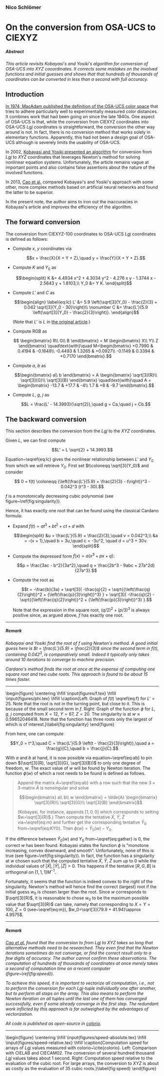 ### Nico Schlömer

# On the conversion from OSA-UCS to CIEXYZ

##### Abstract

_This article revisits Kobayasi's and Yosiki's algorithm for conversion of
OSA-UCS into XYZ cooordinates. It corrects some mistakes on the involved
functions and initial guesses and shows that that hundreds of thousands of
coordinates can be converted in less than a second with full accuracy._

## Introduction

[In 1974, MacAdam published the definition of the OSA-UCS color
space](https://doi.org/10.1364/josa.64.001691) that tries to adhere
particularly well to experimentally measured color distances. It combines work
that had been going on since the late 1940s. One aspect of OSA-UCS is that,
while the conversion from CIEXYZ coordinates into OSA-UCS $`Lgj`$ coordinates
is straightforward, the conversion the other way around is not. In fact, there
is no conversion method that works solely in elementary functions. Apparently,
this had not been a design goal of OSA-UCS although is severely limits the
usability of OSA-UCS.

In 2002, [Kobayasi and Yosiki presented an
algorithm](https://doi.org/10.1117/12.464524) for conversion from $`Lgj`$ to
$`XYZ`$ coordinates that leverages Newton's method for solving nonlinear
equation systems. Unfortunately, the article remains vague at important points
and also contains false assertions about the nature of the involved functions.

In 2013, [Cao et al.](https://doi.org/10.1364/josaa.30.001508) compared
Kobayasi's and Yosiki's approach with some other, more complex methods based on
artificial neural networks and found the latter to be superior.

In the present note, the author aims to iron out the inaccuracies in Kobayasi's article
and improves the efficiency of the algorithm.

## The forward conversion

The conversion from CIEXYZ-100 coordinates to OSA-UCS $`Lgj`$ coordinates is
defined as follows:

- Compute $`x`$, $`y`$ coordinates via
  ```math
  x = \frac{X}{X + Y + Z},\quad y = \frac{Y}{X + Y + Z}.
  ```
- Compute $`K`$ and $`Y_0`$ as
  ```math
  \begin{split}
    K &= 4.4934 x^2 + 4.3034 y^2 - 4.276 x y - 1.3744 x - 2.5643 y + 1.8103,\\
    Y_0 &= Y K.
  \end{split}
  ```
- Compute $`L'`$ and $`C`$ as

  ```math
  \begin{align}
      \label{eq:lc}
      L' &= 5.9 \left(\sqrt[3]{Y_0} - \frac{2}{3} + 0.042 \sqrt[3]{Y_0 - 30}\right)\\
      \nonumber
      C &= \frac{L'}{5.9 \left(\sqrt[3]{Y_0} - \frac{2}{3}\right)}.
  \end{align}
  ```

  (Note that $`L'`$ is $`L`$ in [the original article](https://doi.org/10.1364/josa.64.001691).)

- Compute RGB as

  ```math
    \begin{bmatrix}
      R\\
      G\\
      B
    \end{bmatrix}
    =
    M
    \begin{bmatrix}
      X\\
      Y\\
      Z
    \end{bmatrix}
    \quad\text{with}\quad
    M=\begin{bmatrix}
      +0.7990 & 0.4194 & -0.1648\\
      -0.4493 & 1.3265 & +0.0927\\
      -0.1149 & 0.3394 & +0.7170
    \end{bmatrix}.
  ```

- Compute $`a`$, $`b`$ as
  ```math
  \begin{bmatrix}
    a\\
    b
  \end{bmatrix}
  =
  A
  \begin{bmatrix}
    \sqrt[3]{R}\\
    \sqrt[3]{G}\\
    \sqrt[3]{B}
  \end{bmatrix}
  \quad\text{with}\quad
  A = \begin{bmatrix}
    -13.7 & +17.7 & -4\\
    1.7 & +8 & -9.7
  \end{bmatrix}.
  ```
- Compute $`L`$, $`g`$, $`j`$ as
  ```math
  L = \frac{L' - 14.3993}{\sqrt{2}},\quad g = Ca,\quad j = Cb.
  ```

## The backward conversion

This section describes the conversion from the $`Lgj`$ to the $`XYZ`$ coordinates.

Given $`L`$, we can first compute

```math
L' = L \sqrt{2} + 14.3993.
```

Equation~\eqref{eq:lc} gives the nonlinear relationship between $`L'`$ and $`Y_0`$ from
which we will retrieve $`Y_0`$. First set $`t\coloneqq \sqrt[3]{Y_0}`$ and consider

```math
  0 = f(t) \coloneqq {\left(\frac{L'}{5.9} + \frac{2}{3} - t\right)}^3 - 0.042^3 (t^3 - 30).
```

$`f`$ is a monotonically decreasing cubic polynomial (see figure~\ref{fig:singularity}).

Hence, it has exactly one root that can be found using the classical Cardano formula:

- Expand $`f(t) = at^3 + bt^2 + ct + d`$ with

  ```math
  \begin{split}
    &u = \frac{L'}{5.9} + \frac{2}{3},\quad v = 0.042^3,\\
    &a = -(v + 1),\quad  b = 3u,\quad  c = -3u^2, \quad d = u^3 + 30v.
  \end{split}
  ```

- Compute the depressed form $`\tilde{f}(x)=a(x^3 + px + q)`$:

  ```math
  p = \frac{3ac - b^2}{3a^2},\quad q = \frac{2b^3 - 9abc + 27a^2d}{27a^3}.
  ```

- Compute the root as
  ```math
  t = -\frac{b}{3a} + \sqrt[3]{
    -\frac{q}{2} + \sqrt{{\left(\frac{q}{2}\right)}^2 + {\left(\frac{p}{3}\right)}^3}
  }
  + \sqrt[3]{
    -\frac{q}{2} - \sqrt{{\left(\frac{q}{2}\right)}^2 + {\left(\frac{p}{3}\right)}^3}
  }.
  ```
  Note that the expression in the square root, $`{\left(q/2\right)}^2 +
  {\left(p/3\right)}^3`$ is always positive since, as argued above, $`f`$ has
  exactly one root.

---
##### Remark

_Kobayasi and Yosiki find the root of $`f`$ using Newton's method. A good
initial guess here is $`t = \frac{L'}{5.9} + \frac{2}{3}`$ since the second
term in $`f(t)`$, containing $`0.042^3`$, is comparatively small. Indeed it
typically only takes around 10 iterations to converge to machine precision._

_Cardano's method finds the root at once at the expense of computing one square
root and two cube roots. This approach is found to be about 15 times faster._

---

\begin{figure}
\centering
\hfill
\input{figures/f.tex}
\hfill
\input{figures/phi.tex}
\hfill
\caption{Left: Graph of $f(t)$ \eqref{eq:f} for $L'=25$. Note that the root is not in
the turning point, but close to it. This is because of the small second term in $f$.
Right: Graph of the function $\phi$ for $L$, $g$, $j$ computed from $X=12$, $Y=67$,
$Z=20$. The singularity is at $w\approx 0.59652046418$. Note that the function has
three roots only the largest of which is of interest.}\label{fig:singularity}
\end{figure}

From here, one can compute

```math
Y_0 = t^3,\quad
C = \frac{L'}{5.9 \left(t - \frac{2}{3}\right)},\quad
a = \frac{g}{C},\quad
b = \frac{j}{C}.
```

With $`a`$ and $`b`$ at hand, it is now possible via equation~\eqref{eq:ab} to pin down
$`(\sqrt[3]{R}, \sqrt[3]{G}, \sqrt[3]{B})`$ to only one degree of freedom, $`w`$.
The exact value of $`w`$ will be found by Newton iteration. The function $`\phi(w)`$
of which a root needs to be found is defined as follows.

> Append the matrix $`A`$~\eqref{eq:ab} with a row such that the new $`3\times3`$-matrix
> $`\tilde{A}`$ is nonsingular and solve
>
> ```math
> \begin{bmatrix}
>   a\\
>   b\\
>   w
> \end{bmatrix}
> =
> \tilde{A}
> \begin{bmatrix}
>   \sqrt[3]{R}\\
>   \sqrt[3]{G}\\
>   \sqrt[3]{B}
> \end{bmatrix}
> ```
>
> (Kobayasi, for instance, appends $`[1, 0, 0]`$ which corresponds to setting
> $`w=\sqrt[3]{R}`$.) Then compute the tentative $`\tilde{X}`$, $`\tilde{Y}`$, $`\tilde{Z}`$
> via~\eqref{eq:m} and further get the corresponding tentative $`\tilde{Y}_0`$
> from~\eqref{eq:KY0}. Then $`\phi(w) = \tilde{Y}_0(w) - Y_0`$.

If the difference between $`\tilde{Y}_0(w)`$ and $`Y_0`$ from~\eqref{eq:gather}
is 0, the correct $`w`$ has been found. Kobayasi states the function $`\phi`$
is "monotone increasing, convex downward, and smooth". Unfortunately, none of
this is true (see figure~\ref{fig:singularity}). In fact, the function has a
singularity at $`w`$ chosen such that the computed tentative $`\tilde{X}`$,
$`\tilde{Y}`$, $`\tilde{Z}`$ sum up to 0 while the individual values of
$`|\tilde{X}|, |\tilde{Y}|, |\tilde{Z}| > 0`$. This happens if the tentative
$`[R, G, B]`$ is orthogonal on $`[1,1,1] M^{-1}`$.

Fortunately, it seems that the function is indeed convex to the right of the
singularity. Newton's method will hence find the correct (largest) root if the
initial guess $`w_0`$ is chosen larger than the root. Since $`w`$ corresponds to
$`\sqrt[3]{R}`$, it is reasonable to chose $`w_0`$ to be the maximum possible value
that $`\sqrt[3]{R}`$ can take, namely that corresponding to $`X=Y=100`$, $`Z=0`$
(see~\eqref{eq:m}), $`w_0=\sqrt[3]{79.9 + 41.94}\approx 4.9575`$.

---
##### Remark

_[Cao et al.](https://doi.org/10.1364/josaa.30.001508) found that the
conversion to from $`Lgj`$ to $`XYZ`$ takes so long that alternative methods
need to be researched. They even find that the Newton iterations sometimes do
not converge, or find the correct result only to a few digits of accuracy. The
author cannot confirm these observations. The computation of hundreds of
thousands of coordinates at once merely takes a second of computation time on a
recent computer (figure~\ref{fig:speed})._

_To achieve this speed, it is important to vectorize all computation, i.e., not to
perform the conversion for each $`Lgj`$-tuple individually one after another, but to
perform all steps on the array. This also means to perform the Newton iteration on all
tuples until the last one of them has converged successfully, even if some already
converge in the first step. The redundant work inflicted by this approach is far
outweighed by the advantages of vectorization._

_All code is published as open-source in [colorio](https://github.com/nschloe/colorio)._

---

\begin{figure}
\centering
\hfill
\input{figures/speed-absolute.tex}
\hfill
\input{figures/speed-relative.tex}
\hfill
\caption{Computation speed for arrays of $Lgj$ values measured with
colorio~\cite{colorio}. Left: Comparison with CIELAB and CIECAM02.
The conversion of several hundred thousand $Lgj$ values takes about 1 second. Right:
Computation speed relative to the evaluation of the cubic root. For large arrays, the
conversion to $XYZ$ is about as costly as the evaluation of 35 cubic roots.}\label{fig:speed}
\end{figure}
